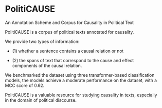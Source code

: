 # PolitiCAUSE
An Annotation Scheme and Corpus for Causality in Political Text

PolitiCAUSE is a corpus of political texts annotated for causality.

We provide two types of information:

* (1) whether a sentence contains a causal relation or not

* (2) the spans of text that correspond to the cause and effect components of the causal relation.

We benchmarked the dataset using three transformer-based classification models, the models achieve a moderate performance on the dataset, with a MCC score of 0.62.

PolitiCAUSE is a valuable resource for studying causality in texts, especially in the domain of political discourse.
